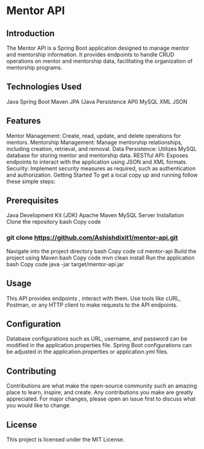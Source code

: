 # Mentor API
## Introduction
The Mentor API is a Spring Boot application designed to manage mentor and mentorship information. It provides endpoints to handle CRUD operations on mentor and mentorship data, facilitating the organization of mentorship programs.

## Technologies Used
Java
Spring Boot
Maven
JPA (Java Persistence API)
MySQL
XML
JSON
## Features
Mentor Management: Create, read, update, and delete operations for mentors.
Mentorship Management: Manage mentorship relationships, including creation, retrieval, and removal.
Data Persistence: Utilizes MySQL database for storing mentor and mentorship data.
RESTful API: Exposes endpoints to interact with the application using JSON and XML formats.
Security: Implement security measures as required, such as authentication and authorization.
Getting Started
To get a local copy up and running follow these simple steps:

## Prerequisites
Java Development Kit (JDK)
Apache Maven
MySQL Server
Installation
Clone the repository
bash
Copy code
### git clone https://github.com/Ashishdixit1/mentor-api.git
Navigate into the project directory
bash
Copy code
cd mentor-api
Build the project using Maven
bash
Copy code
mvn clean install
Run the application
bash
Copy code
java -jar target/mentor-api.jar
## Usage
This API  provides endpoints , interact with them.
Use tools like cURL, Postman, or any HTTP client to make requests to the API endpoints.
## Configuration
Database configurations such as URL, username, and password can be modified in the application.properties file.
Spring Boot configurations can be adjusted in the application.properties or application.yml files.
## Contributing
Contributions are what make the open-source community such an amazing place to learn, inspire, and create. Any contributions you make are greatly appreciated. For major changes, please open an issue first to discuss what you would like to change.

## License
This project is licensed under the MIT License.
